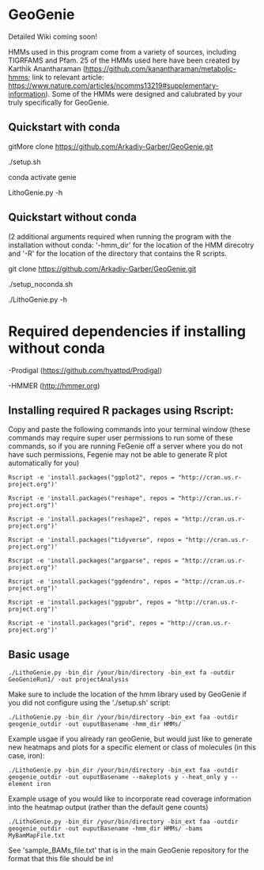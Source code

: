 # GeoGenie

Detailed Wiki coming soon!

HMMs used in this program come from a variety of sources, including TIGRFAMS and Pfam. 25 of the HMMs used here have been created by Karthik Anantharaman (https://github.com/kanantharaman/metabolic-hmms; link to relevant article: https://www.nature.com/articles/ncomms13219#supplementary-information). Some of the HMMs were designed and calubrated by your truly specifically for GeoGenie.

## Quickstart with conda
gitMore clone https://github.com/Arkadiy-Garber/GeoGenie.git

./setup.sh

conda activate genie

LithoGenie.py -h

## Quickstart without conda
(2 additional arguments required when running the program with the installation without conda: '-hmm_dir' for the location of the HMM direcotry and '-R' for the location of the directory that contains the R scripts.

git clone https://github.com/Arkadiy-Garber/GeoGenie.git

./setup_noconda.sh

./LithoGenie.py -h

# Required dependencies if installing without conda

-Prodigal (https://github.com/hyattpd/Prodigal)

-HMMER (http://hmmer.org)

## Installing required R packages using Rscript:

Copy and paste the following commands into your terminal window (these commands may require super user permissions to run some of these commands, so if you are running FeGenie off a server where you do not have such permissions, Fegenie may not be able to generate R plot automatically for you)

    Rscript -e 'install.packages("ggplot2", repos = "http://cran.us.r-project.org")'

    Rscript -e 'install.packages("reshape", repos = "http://cran.us.r-project.org")'

    Rscript -e 'install.packages("reshape2", repos = "http://cran.us.r-project.org")'

    Rscript -e 'install.packages("tidyverse", repos = "http://cran.us.r-project.org")'

    Rscript -e 'install.packages("argparse", repos = "http://cran.us.r-project.org")'

    Rscript -e 'install.packages("ggdendro", repos = "http://cran.us.r-project.org")'

    Rscript -e 'install.packages("ggpubr", repos = "http://cran.us.r-project.org")'

    Rscript -e 'install.packages("grid", repos = "http://cran.us.r-project.org")'


## Basic usage

    ./LithoGenie.py -bin_dir /your/bin/directory -bin_ext fa -outdir GeoGenieRun1/ -out projectAnalysis
    
Make sure to include the location of the hmm library used by GeoGenie if you did not configure using the './setup.sh' script:

    ./LithoGenie.py -bin_dir /your/bin/directory -bin_ext faa -outdir geogenie_outdir -out ouputBasename -hmm_dir HMMs/
    
Example usgae if you already ran geoGenie, but would just like to generate new heatmaps and plots for a specific element or class of molecules (in this case, iron):

    ./LithoGenie.py -bin_dir /your/bin/directory -bin_ext faa -outdir geogenie_outdir -out ouputBasename --makeplots y --heat_only y --element iron
    
Example usage of you would like to incorporate read coverage information into the heatmap output (rather than the default gene counts)

    ./LithoGenie.py -bin_dir /your/bin/directory -bin_ext faa -outdir geogenie_outdir -out ouputBasename -hmm_dir HMMs/ -bams MyBamMapFile.txt
    
See 'sample_BAMs_file.txt' that is in the main GeoGenie repository for the format that this file should be in!







